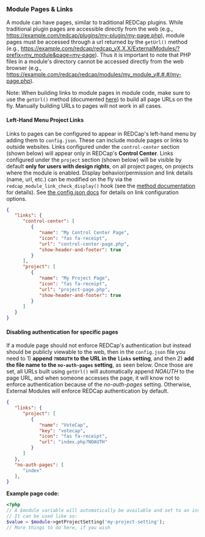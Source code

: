 ### Module Pages & Links

A module can have pages, similar to traditional REDCap plugins.  While traditional plugin pages are accessible directly from the web (e.g., https://example.com/redcap/plugins/my-plugin/my-page.php), module pages must be accessed through a url returned by the `getUrl()` method (e.g., https://example.com/redcap/redcap_vX.X.X/ExternalModules/?prefix=my_module&page=my-page). Thus it is important to note that PHP files in a module's directory cannot be accessed directly from the web browser (e.g., https://example.com/redcap/redcap/modules/my_module_v#.#.#/my-page.php).

Note: When building links to module pages in module code, make sure to use the `getUrl()` method (documented [here](methods/README.md)) to build all page URLs on the fly.  Manually building URLs to pages will not work in all cases.


#### Left-Hand Menu Project Links
Links to pages can be configured to appear in REDCap's left-hand menu by adding them to `config.json`.  These can include module pages or links to outside websites.  Links configured under the `control-center` section (shown below) will appear only in REDCap's **Control Center**. Links configured under the `project` section (shown below) will be visible by default **only for users with design rights**, on all project pages, on projects where the module is enabled.  Display behavior/permission and link details (name, url, etc.) can be modified on the fly via the `redcap_module_link_check_display()` hook (see the [method documentation](methods/README.md#em-hooks) for details).  See [the config.json docs](config.md) for details on link configuration options.

``` json
{
   "links": {
      "control-center": [
         {
            "name": "My Control Center Page",
            "icon": "fas fa-receipt",
            "url": "control-center-page.php",
            "show-header-and-footer": true
         }
      ],
      "project": [
         {
            "name": "My Project Page",
            "icon": "fas fa-receipt",
            "url": "project-page.php",
            "show-header-and-footer": true
         }
      ]
   }
}
```

#### Disabling authentication for specific pages
If a module page should not enforce REDCap's authentication but instead should be publicly viewable to the web, then in the `config.json` file you need to 1) **append `?NOAUTH` to the URL in the `links` setting**, and then 2) **add the file name to the `no-auth-pages` setting**, as seen below. Once those are set, all URLs built using `getUrl()` will automatically append *NOAUTH* to the page URL, and when someone accesses the page, it will know not to enforce authentication because of the *no-auth-pages* setting. Otherwise, External Modules will enforce REDCap authentication by default.

``` json
{
   "links": {
      "project": [
         {
            "name": "VoteCap",
            "key": "votecap",
            "icon": "fas fa-receipt",
            "url": "index.php?NOAUTH"
         }
      ]
   },
   "no-auth-pages": [
      "index"
   ],
}
```

**Example page code:**

```php
<?php
// A $module variable will automatically be available and set to an instance of your module.
// It can be used like so:
$value = $module->getProjectSetting('my-project-setting');
// More things to do here, if you wish
```